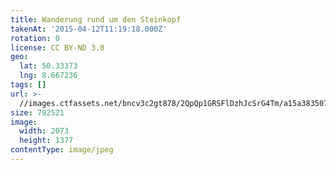 ```yaml
---
title: Wanderung rund um den Steinkopf
takenAt: '2015-04-12T11:19:18.000Z'
rotation: 0
license: CC BY-ND 3.0
geo:
  lat: 50.33373
  lng: 8.667236
tags: []
url: >-
  //images.ctfassets.net/bncv3c2gt878/2QpQp1GRSFlDzhJcSrG4Tm/a15a383507b58493040567fa4d95d3e5/wanderung-rund-um-den-steinkopf_17129410302_o
size: 792521
image:
  width: 2073
  height: 1377
contentType: image/jpeg
---
```


